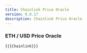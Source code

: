 ```yaml
---
title: Chainlink Price Oracle
version: 0.8.17
description: Chainlink Price Oracle
---
```


### ETH / USD Price Oracle

```solidity
{{{Chainlink}}}
```
